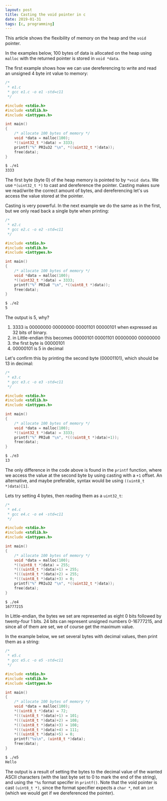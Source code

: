 ```yaml
---
layout: post
title: Casting the void pointer in c
date: 2019-01-31
tags: [c, programming]
---
```


This article shows the flexibility of memory on the heap and the `void` pointer.

In the examples below, 100 bytes of data is allocated on the heap using `malloc` with the returned pointer is stored in `void *data`.

The first example shows how we can use dereferencing to write and read an unsigned 4 byte int value to memory:

```c
/*
 * e1.c
 * gcc e1.c -o e1 -std=c11
 */

#include <stdio.h>
#include <stdlib.h>
#include <inttypes.h>

int main()
{
    /* allocate 100 bytes of memory */
    void *data = malloc(100);
    *((uint32_t *)data) = 3333;
    printf("%" PRIu32 "\n", *((uint32_t *)data));
    free(data);
}
```

 ```bash
 $ ./e1
 3333
 ```

The first byte (byte 0) of the heap memory is pointed to by `*void data`. We use `*(uint32_t *)` to cast and dereference the pointer. Casting makes sure we read/write the correct amount of bytes, and dereferencing let's us access the value stored at the pointer.

Casting is very powerful. In the next example we do the same as in the first, but we only read back a single byte when printing:


```c
/*
 * e2.c
 * gcc e2.c -o e2 -std=c11
 */

#include <stdio.h>
#include <stdlib.h>
#include <inttypes.h>

int main()
{
    /* allocate 100 bytes of memory */
    void *data = malloc(100);
    *((uint32_t *)data) = 3333;
    printf("%" PRIu8 "\n", *((uint8_t *)data));
    free(data);
}
```

```bash
$ ./e2
5
```

The output is 5, why?

1. 3333 is 00000000 00000000 00001101 00000101 when expressed as 32 bits of binary.
2. in Little-endian this becomes 00000101 00001101 00000000 00000000
3. the first byte is 00000101
4. 00000101 is 5 in decimal

Let's confirm this by printing the second byte (00001101), which should be 13 in decimal:

```c
/*
 * e3.c
 * gcc e3.c -o e3 -std=c11
 */

#include <stdio.h>
#include <stdlib.h>
#include <inttypes.h>

int main()
{
    /* allocate 100 bytes of memory */
    void *data = malloc(100);
    *((uint32_t *)data) = 3333;
    printf("%" PRIu8 "\n", *(((uint8_t *)data)+1));
    free(data);
}
```

```bash
$ ./e3
13
```

The only difference in the code above is found in the `printf` function, where we access the value at the second byte by using casting with a `+1` offset. An alternative, and maybe preferable, syntax would be using `((uint8_t *)data)[1]`.

Lets try setting 4 bytes, then reading them as a `uint32_t`:

```c
/*
 * e4.c
 * gcc e4.c -o e4 -std=c11
 */

#include <stdio.h>
#include <stdlib.h>
#include <inttypes.h>

int main()
{
    /* allocate 100 bytes of memory */
    void *data = malloc(100);
    *((uint8_t *)data) = 255;
    *(((uint8_t *)data)+1) = 255;
    *(((uint8_t *)data)+2) = 255;
    *(((uint8_t *)data)+3) = 0;
    printf("%" PRIu32 "\n", *((uint32_t *)data));
    free(data);
}
```

```bash
$ ./e4
16777215
```

In Little-endian, the bytes we set are represented as eight 0 bits followed by twenty-four 1 bits.
24 bits can represent unsigned numbers 0-16777215, and since all of them are set, we of course get the maximum value.

In the example below, we set several bytes with decimal values, then print them as a string:


```c
/*
 * e5.c
 * gcc e5.c -o e5 -std=c11
 */

#include <stdio.h>
#include <stdlib.h>
#include <inttypes.h>

int main()
{
    /* allocate 100 bytes of memory */
    void *data = malloc(100);
    *((uint8_t *)data) = 72;
    *(((uint8_t *)data)+1) = 101;
    *(((uint8_t *)data)+2) = 108;
    *(((uint8_t *)data)+3) = 108;
    *(((uint8_t *)data)+4) = 111;
    *(((uint8_t *)data)+5) = 0;
    printf("%s\n", (uint8_t *)data);
    free(data);
}
```

```bash
$ ./e5
Hello
```

The output is a result of setting the bytes to the decimal value of the wanted ASCII characters (with the last byte set to 0 to mark the end of the string), and using the `"%s` format specifer in `printf()`. Note that the void pointer is cast `(uint8_t *)`, since the format specifier expects a `char *`, not an `int` (which we would get if we dereferenced the pointer).
